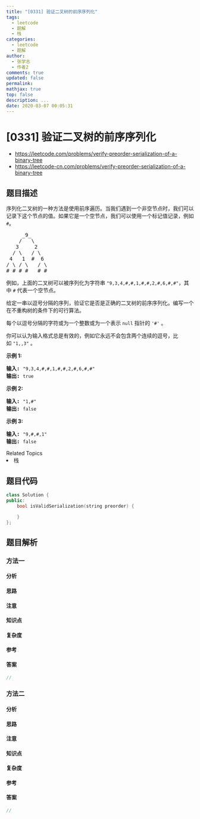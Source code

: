 ```yaml
---
title: "[0331] 验证二叉树的前序序列化"
tags:
  - leetcode
  - 题解
  - 栈
categories:
  - leetcode
  - 题解
author:
  - 张学志
  - 作者2
comments: true
updated: false
permalink:
mathjax: true
top: false
description: ...
date: 2020-03-07 00:05:31
---
```



# [0331] 验证二叉树的前序序列化
* https://leetcode.com/problems/verify-preorder-serialization-of-a-binary-tree
* https://leetcode-cn.com/problems/verify-preorder-serialization-of-a-binary-tree


## 题目描述

<p>序列化二叉树的一种方法是使用前序遍历。当我们遇到一个非空节点时，我们可以记录下这个节点的值。如果它是一个空节点，我们可以使用一个标记值记录，例如 <code>#</code>。</p>

<pre>     _9_
    /   \
   3     2
  / \   / \
 4   1  #  6
/ \ / \   / \
# # # #   # #
</pre>

<p>例如，上面的二叉树可以被序列化为字符串 <code>&quot;9,3,4,#,#,1,#,#,2,#,6,#,#&quot;</code>，其中 <code>#</code> 代表一个空节点。</p>

<p>给定一串以逗号分隔的序列，验证它是否是正确的二叉树的前序序列化。编写一个在不重构树的条件下的可行算法。</p>

<p>每个以逗号分隔的字符或为一个整数或为一个表示 <code>null</code> 指针的 <code>&#39;#&#39;</code> 。</p>

<p>你可以认为输入格式总是有效的，例如它永远不会包含两个连续的逗号，比如&nbsp;<code>&quot;1,,3&quot;</code> 。</p>

<p><strong>示例 1:</strong></p>

<pre><strong>输入: </strong><code>&quot;9,3,4,#,#,1,#,#,2,#,6,#,#&quot;</code>
<strong>输出: </strong><code>true</code></pre>

<p><strong>示例&nbsp;2:</strong></p>

<pre><strong>输入: </strong><code>&quot;1,#&quot;</code>
<strong>输出: </strong><code>false</code>
</pre>

<p><strong>示例 3:</strong></p>

<pre><strong>输入: </strong><code>&quot;9,#,#,1&quot;</code>
<strong>输出: </strong><code>false</code></pre>
<div><div>Related Topics</div><div><li>栈</li></div></div>


## 题目代码

```cpp
class Solution {
public:
    bool isValidSerialization(string preorder) {

    }
};
```


## 题目解析


### 方法一

#### 分析

#### 思路

#### 注意

#### 知识点

#### 复杂度

#### 参考

#### 答案

```cpp
//
```


### 方法二

#### 分析

#### 思路

#### 注意

#### 知识点

#### 复杂度

#### 参考

#### 答案

```cpp
//
```


